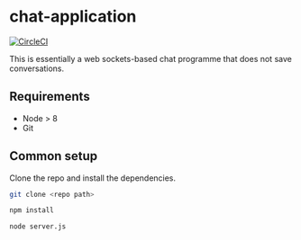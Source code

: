 # chat-application

[![CircleCI](https://img.shields.io/circleci/project/github/contentful/the-example-app.nodejs.svg)](https://circleci.com/gh/contentful/the-example-app.nodejs)

This is essentially a web sockets-based chat programme that does not save conversations.

## Requirements
* Node > 8
* Git

## Common setup
Clone the repo and install the dependencies.

```bash
git clone <repo path>
```

```bash
npm install
```

```bash
node server.js
```